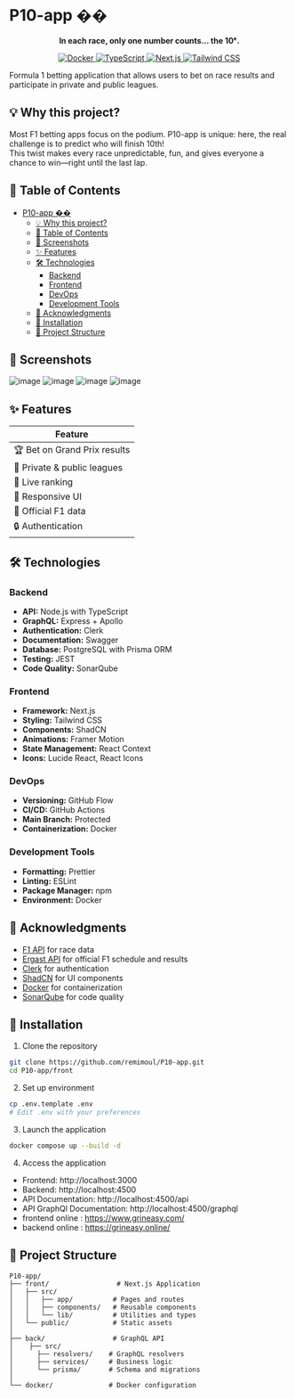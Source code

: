 # P10-app ��️

<p align="center"><b>In each race, only one number counts... the 10ᵉ.</b></p>

<p align="center">
  <a href="https://www.docker.com/">
    <img alt="Docker" src="https://img.shields.io/badge/docker-ready-blue?logo=docker">
  </a>
  <a href="https://www.typescriptlang.org/">
    <img alt="TypeScript" src="https://img.shields.io/badge/TypeScript-5.x-blue?logo=typescript">
  </a>
  <a href="https://nextjs.org/">
    <img alt="Next.js" src="https://img.shields.io/badge/Next.js-15+-black?logo=next.js">
  </a>
  <a href="https://tailwindcss.com/">
    <img alt="Tailwind CSS" src="https://img.shields.io/badge/TailwindCSS-4.x-38bdf8?logo=tailwindcss&logoColor=white">
  </a>
</p>

Formula 1 betting application that allows users to bet on race results and participate in private and public leagues.

## 💡 Why this project?

Most F1 betting apps focus on the podium. P10-app is unique: here, the real challenge is to predict who will finish 10th!  
This twist makes every race unpredictable, fun, and gives everyone a chance to win—right until the last lap.

## 📑 Table of Contents
- [P10-app ��️](#p10-app-️)
  - [💡 Why this project?](#-why-this-project)
  - [📑 Table of Contents](#-table-of-contents)
  - [📸 Screenshots](#-screenshots)
  - [✨ Features](#-features)
  - [🛠️ Technologies](#️-technologies)
    - [Backend](#backend)
    - [Frontend](#frontend)
    - [DevOps](#devops)
    - [Development Tools](#development-tools)
  - [🙏 Acknowledgments](#-acknowledgments)
  - [🚀 Installation](#-installation)
  - [📝 Project Structure](#-project-structure)

## 📸 Screenshots

![image](https://github.com/user-attachments/assets/f87ae04f-901f-4ad0-9104-7815f9f59533)
![image](https://github.com/user-attachments/assets/287b92d5-8f0d-4f9d-abf3-c77e64e78259)
![image](https://github.com/user-attachments/assets/1a739cfd-a637-45f9-889d-242b78abe3b0)
![image](https://github.com/user-attachments/assets/3e9d486e-14d9-4a62-bbb4-10ab1776670e)

## ✨ Features

| Feature                        | 
|--------------------------------|
| 🏆 Bet on Grand Prix results   | 
| 👥 Private & public leagues    | 
| 🏅 Live ranking                | 
| 📱 Responsive UI               | 
| 🏁 Official F1 data            | 
| 🔒 Authentication              | 

## 🛠️ Technologies

### Backend
- **API:** Node.js with TypeScript
- **GraphQL:** Express + Apollo
- **Authentication:** Clerk
- **Documentation:** Swagger
- **Database:** PostgreSQL with Prisma ORM
- **Testing:** JEST
- **Code Quality:** SonarQube

### Frontend
- **Framework:** Next.js
- **Styling:** Tailwind CSS
- **Components:** ShadCN
- **Animations:** Framer Motion
- **State Management:** React Context
- **Icons:** Lucide React, React Icons

### DevOps
- **Versioning:** GitHub Flow
- **CI/CD:** GitHub Actions
- **Main Branch:** Protected
- **Containerization:** Docker

### Development Tools
- **Formatting:** Prettier
- **Linting:** ESLint
- **Package Manager:** npm
- **Environment:** Docker

## 🙏 Acknowledgments

- [F1 API](https://openf1.org/) for race data
- [Ergast API](https://api.jolpi.ca/ergast/f1/) for official F1 schedule and results
- [Clerk](https://clerk.com/) for authentication
- [ShadCN](https://ui.shadcn.com/) for UI components
- [Docker](https://www.docker.com/) for containerization
- [SonarQube](https://www.sonarsource.com/) for code quality

## 🚀 Installation

1. Clone the repository
```bash
git clone https://github.com/remimoul/P10-app.git
cd P10-app/front
```

2. Set up environment
```bash
cp .env.template .env
# Edit .env with your preferences
```

3. Launch the application
```bash
docker compose up --build -d
```

4. Access the application
- Frontend: http://localhost:3000
- Backend: http://localhost:4500
- API Documentation: http://localhost:4500/api
- API GraphQl Documentation: http://localhost:4500/graphql
- frontend online : https://www.grineasy.com/
- backend online : https://grineasy.online/

## 📝 Project Structure

```
P10-app/
├── front/                 # Next.js Application
│   ├── src/
│   │   ├── app/          # Pages and routes
│   │   ├── components/   # Reusable components
│   │   └── lib/          # Utilities and types
│   └── public/           # Static assets
│
├── back/                 # GraphQL API
│    ├── src/
│      ├── resolvers/    # GraphQL resolvers
│      ├── services/     # Business logic
│      └── prisma/       # Schema and migrations
│   
└── docker/              # Docker configuration
```



